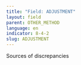 ```yaml
---
title: "Field: ADJUSTMENT"
layout: field
parent: OTHER_METHOD
language: en
indicator: 8-4-2
slug: ADJUSTMENT
---
```

Sources of discrepancies